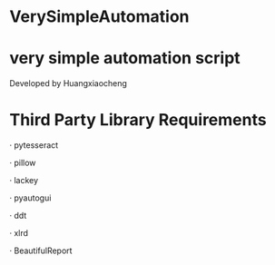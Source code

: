 # VerySimpleAutomation
# very simple automation script
Developed by Huangxiaocheng
# Third Party Library Requirements
<p>· pytesseract</p><p>· pillow</p><p>· lackey</p><p>· pyautogui</p><p>· ddt</p><p>· xlrd</p><p>· BeautifulReport</p>
